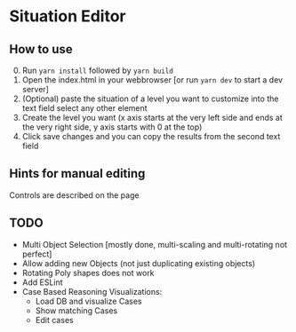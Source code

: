 # Situation Editor

## How to use

0. Run `yarn install` followed by `yarn build`
1. Open the index.html in your webbrowser [or run `yarn dev` to start a dev server]
2. (Optional) paste the situation of a level you want to customize into the text field select any other element
3. Create the level you want (x axis starts at the very left side and ends at the very right side, y axis starts with 0 at the top)
4. Click save changes and you can copy the results from the second text field

## Hints for manual editing

Controls are described on the page

## TODO

- Multi Object Selection [mostly done, multi-scaling and multi-rotating not perfect]
- Allow adding new Objects (not just duplicating existing objects)
- Rotating Poly shapes does not work
- Add ESLint
- Case Based Reasoning Visualizations:
  - Load DB and visualize Cases
  - Show matching Cases
  - Edit cases
